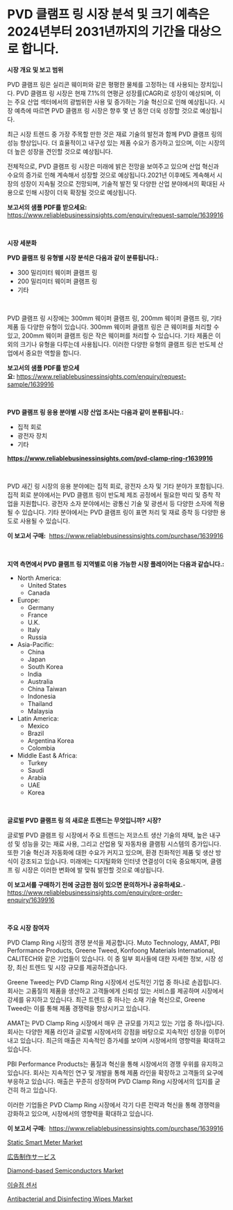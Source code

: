 <p><h1>PVD 클램프 링 시장 분석 및 크기 예측은 2024년부터 2031년까지의 기간을 대상으로 합니다.</h1></p><p><strong>시장 개요 및 보고 범위</strong></p>
<p><p>PVD 클램프 링은 실리콘 웨이퍼와 같은 평평한 물체를 고정하는 데 사용되는 장치입니다. PVD 클램프 링 시장은 현재 7.1%의 연평균 성장률(CAGR)로 성장이 예상되며, 이는 주요 산업 섹터에서의 광범위한 사용 및 증가하는 기술 혁신으로 인해 예상됩니다. 시장 예측에 따르면 PVD 클램프 링 시장은 향후 몇 년 동안 더욱 성장할 것으로 예상됩니다.</p><p>최근 시장 트렌드 중 가장 주목할 만한 것은 재료 기술의 발전과 함께 PVD 클램프 링의 성능 향상입니다. 더 효율적이고 내구성 있는 제품 수요가 증가하고 있으며, 이는 시장의 더 높은 성장을 견인할 것으로 예상됩니다.</p><p>전체적으로, PVD 클램프 링 시장은 미래에 밝은 전망을 보여주고 있으며 산업 혁신과 수요의 증가로 인해 계속해서 성장할 것으로 예상됩니다.2021년 이후에도 계속해서 시장의 성장이 지속될 것으로 전망되며, 기술적 발전 및 다양한 산업 분야에서의 확대된 사용으로 인해 시장이 더욱 확장될 것으로 예상됩니다.</p></p>
<p><strong>보고서의 샘플 PDF를 받으세요:</strong> <a href="https://www.reliablebusinessinsights.com/enquiry/request-sample/1639916">https://www.reliablebusinessinsights.com/enquiry/request-sample/1639916</a></p>
<p>&nbsp;</p>
<p><strong>시장 세분화</strong></p>
<p><strong>PVD 클램프 링 유형별 시장 분석은 다음과 같이 분류됩니다.:</strong></p>
<p><ul><li>300 밀리미터 웨이퍼 클램프 링</li><li>200 밀리미터 웨이퍼 클램프 링</li><li>기타</li></ul></p>
<p>&nbsp;</p>
<p><p>PVD 클램프 링 시장에는 300mm 웨이퍼 클램프 링, 200mm 웨이퍼 클램프 링, 기타 제품 등 다양한 유형이 있습니다. 300mm 웨이퍼 클램프 링은 큰 웨이퍼를 처리할 수 있고, 200mm 웨이퍼 클램프 링은 작은 웨이퍼를 처리할 수 있습니다. 기타 제품은 이외의 크기나 유형을 다루는데 사용됩니다. 이러한 다양한 유형의 클램프 링은 반도체 산업에서 중요한 역할을 합니다.</p></p>
<p><strong>보고서의 샘플 PDF를 받으세요:</strong>&nbsp;<a href="https://www.reliablebusinessinsights.com/enquiry/request-sample/1639916">https://www.reliablebusinessinsights.com/enquiry/request-sample/1639916</a></p>
<p>&nbsp;</p>
<p><strong> PVD 클램프 링 응용 분야별 시장 산업 조사는 다음과 같이 분류됩니다.:</strong></p>
<p><ul><li>집적 회로</li><li>광전자 장치</li><li>기타</li></ul></p>
<p><strong><a href="https://www.reliablebusinessinsights.com/pvd-clamp-ring-r1639916">https://www.reliablebusinessinsights.com/pvd-clamp-ring-r1639916</a></strong></p>
<p>&nbsp;</p>
<p><p>PVD 새긴 링 시장의 응용 분야에는 집적 회로, 광전자 소자 및 기타 분야가 포함됩니다. 집적 회로 분야에서는 PVD 클램프 링이 반도체 제조 공정에서 필요한 박리 및 증착 작업을 지원합니다. 광전자 소자 분야에서는 광통신 기술 및 광센서 등 다양한 소자에 적용될 수 있습니다. 기타 분야에서는 PVD 클램프 링이 표면 처리 및 재료 증착 등 다양한 용도로 사용될 수 있습니다.</p></p>
<p><strong>이 보고서 구매:</strong>&nbsp; <a href="https://www.reliablebusinessinsights.com/purchase/1639916">https://www.reliablebusinessinsights.com/purchase/1639916</a></p>
<p>&nbsp;</p>
<p><strong>지역 측면에서 PVD 클램프 링 지역별로 이용 가능한 시장 플레이어는 다음과 같습니다.:</strong></p>
<p><ul>
    <li>
        North America:
        <ul>
            <li>United States</li>
            <li>Canada</li>
        </ul>
    </li>
    <li>
        Europe:
        <ul>
            <li>Germany</li>
            <li>France</li>
            <li>U.K.</li>
            <li>Italy</li>
            <li>Russia</li>
        </ul>
    </li>
    <li>
        Asia-Pacific:
        <ul>
            <li>China</li>
            <li>Japan</li>
            <li>South Korea</li>
            <li>India</li>
            <li>Australia</li>
            <li>China Taiwan</li>
            <li>Indonesia</li>
            <li>Thailand</li>
            <li>Malaysia</li>
        </ul>
    </li>
    <li>
        Latin America:
        <ul>
            <li>Mexico</li>
            <li>Brazil</li>
            <li>Argentina Korea</li>
            <li>Colombia</li>
        </ul>
    </li>
    <li>
        Middle East & Africa:
        <ul>
            <li>Turkey</li>
            <li>Saudi</li>
            <li>Arabia</li>
            <li>UAE</li>
            <li>Korea</li>
        </ul>
    </li>
    </ul></p>
<p>&nbsp;</p>
<p><strong>글로벌 PVD 클램프 링 의 새로운 트렌드는 무엇입니까? 시장?</strong></p>
<p><p>글로벌 PVD 클램프 링 시장에서 주요 트렌드는 저코스트 생산 기술의 채택, 높은 내구성 및 성능을 갖는 재료 사용, 그리고 산업용 및 자동차용 클램핑 시스템의 증가입니다. 또한 기술 혁신과 자동화에 대한 수요가 커지고 있으며, 환경 친화적인 제품 및 생산 방식이 강조되고 있습니다. 미래에는 디지털화와 인터넷 연결성이 더욱 중요해지며, 클램프 링 시장은 이러한 변화에 발 맞춰 발전할 것으로 예상됩니다.</p></p>
<p><strong>이 보고서를 구매하기 전에 궁금한 점이 있으면 문의하거나 공유하세요.</strong>- <a href="https://www.reliablebusinessinsights.com/enquiry/pre-order-enquiry/1639916">https://www.reliablebusinessinsights.com/enquiry/pre-order-enquiry/1639916</a></p>
<p>&nbsp;</p>
<p><strong>주요 시장 참여자</strong></p>
<p><p>PVD Clamp Ring 시장의 경쟁 분석을 제공합니다. Muto Technology, AMAT, PBI Performance Products, Greene Tweed, Konfoong Materials International, CALITECH와 같은 기업들이 있습니다. 이 중 일부 회사들에 대한 자세한 정보, 시장 성장, 최신 트렌드 및 시장 규모를 제공하겠습니다. </p><p>Greene Tweed는 PVD Clamp Ring 시장에서 선도적인 기업 중 하나로 손꼽힙니다. 회사는 고품질의 제품을 생산하고 고객들에게 신뢰성 있는 서비스를 제공하며 시장에서 강세를 유지하고 있습니다. 최근 트렌드 중 하나는 소재 기술 혁신으로, Greene Tweed는 이를 통해 제품 경쟁력을 향상시키고 있습니다. </p><p>AMAT는 PVD Clamp Ring 시장에서 매우 큰 규모를 가지고 있는 기업 중 하나입니다. 회사는 다양한 제품 라인과 글로벌 시장에서의 강점을 바탕으로 지속적인 성장을 이루어내고 있습니다. 최근의 매출은 지속적인 증가세를 보이며 시장에서의 영향력을 확대하고 있습니다.</p><p>PBI Performance Products는 품질과 혁신을 통해 시장에서의 경쟁 우위를 유지하고 있습니다. 회사는 지속적인 연구 및 개발을 통해 제품 라인을 확장하고 고객들의 요구에 부응하고 있습니다. 매출은 꾸준히 성장하며 PVD Clamp Ring 시장에서의 입지를 굳건히 하고 있습니다.</p><p>이러한 기업들은 PVD Clamp Ring 시장에서 각기 다른 전략과 혁신을 통해 경쟁력을 강화하고 있으며, 시장에서의 영향력을 확대하고 있습니다.</p></p>
<p><strong>이 보고서 구매:</strong>&nbsp;&nbsp;<a href="https://www.reliablebusinessinsights.com/purchase/1639916">https://www.reliablebusinessinsights.com/purchase/1639916</a></p>
<p><p><a href="https://www.linkedin.com/pulse/static-smart-meternbspmarket-focuses-market-share-size-projected-q4upe">Static Smart Meter Market</a></p><p><a href="https://github.com/RandallRunte2023/Market-Research-Report-List-1/blob/main/584218984211.md">広告制作サービス</a></p><p><a href="https://github.com/markusgodoy/Market-Research-Report-List-3/blob/main/diamond-based-semiconductors-market.md">Diamond-based Semiconductors Market</a></p><p><a href="https://github.com/rcabello548/Market-Research-Report-List-1/blob/main/882708278006.md">이슬점 센서</a></p><p><a href="https://issuu.com/reportprime-2/docs/antibacterial-and-disinfecting-wipes-market-size-2">Antibacterial and Disinfecting Wipes Market</a></p></p>
